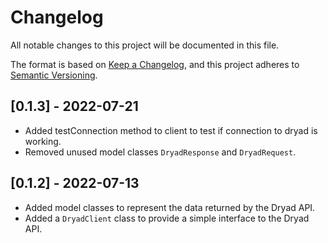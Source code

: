 # Changelog
All notable changes to this project will be documented in this file.

The format is based on [Keep a Changelog](https://keepachangelog.com/en/1.0.0/),
and this project adheres to [Semantic Versioning](https://semver.org/spec/v2.0.0.html).


## [0.1.3] - 2022-07-21
- Added testConnection method to client to test if connection to dryad is working.
- Removed unused model classes `DryadResponse` and `DryadRequest`.

## [0.1.2] - 2022-07-13
- Added model classes to represent the data returned by the Dryad API.
- Added a `DryadClient` class to provide a simple interface to the Dryad API.